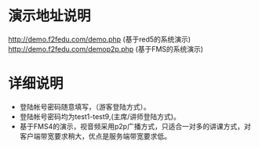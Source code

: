 # 演示地址说明 #

http://demo.f2fedu.com/demo.php (基于red5的系统演示)
http://demo.f2fedu.com/demop2p.php (基于FMS的系统演示)

# 详细说明 #

  * 登陆帐号密码随意填写，（游客登陆方式）。
  * 登陆帐号密码均为test1-test9,(主席/讲师登陆方式)。
  * 基于FMS4的演示，视音频采用p2p广播方式，只适合一对多的讲课方式，对客户端带宽要求稍大，优点是服务端带宽要求低。